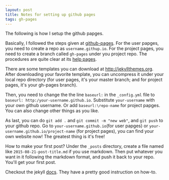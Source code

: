 ```yaml
---
layout: post
title: Notes for setting up github pages
tags: gh-pages
---
```


The following is how I setup the github papges.

Basically, I followed the steps given at [github-pages](https://pages.github.com/). For the user papges, you need to create a repo as `username.githup.io`. For the project pages, you need to create a branch called `gh-pages` under you project repo. The procedures are quite clear at its [help pages](https://help.github.com/categories/github-pages-basics/).

There are some templates you can download at http://jekyllthemes.org. After downloading your favorite template, you can uncompress it under your local repo directory (for user pages, it's your master branch; and for project pages, it's your gh-pages branch). 

Then, you need to change the the line `baseurl:` in the `_config.yml` file to `baseurl: http:/your-username.github.io`. Substitute `your-username` with your own github username. Or add `baseurl:\repo-name` for project papges. You can also change other things as you like. 

As last, you can do `git add .` and `git commit -m "new web"`, and `git push` to your github repo. Go to `your-username.github.io`(for user papges) or `your-username.github.io/project-name` (for project pages), you can find your own website now! The greatest thing is it's free!

How to make your first post? Under the `_posts` directory, create a file named like `2015-08-21-post-title.md` if you use markdown. Then put whatever you want in it following the markdown format, and push it back to your repo. You'll get your first post.

Checkout the jekyll [docs](http://jekyllrb.com/docs/posts/). They have a pretty good instruction on how-to. 
 

